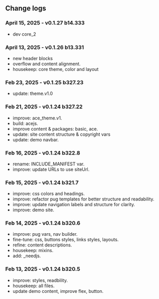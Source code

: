 ## Change logs

### April 15, 2025 - v0.1.27 b14.333
- dev core_2

### April 13, 2025 - v0.1.26 b13.331
- new header blocks
- overflow and content alignment.
- housekeep: core theme, color and layout

### Feb 23, 2025 - v0.1.25 b327.23
- update: theme.v1.0

### Feb 21, 2025 - v0.1.24 b327.22
- improve: ace_theme.v1.
- build: acejs.
- improve content & packages: basic, ace.
- update: site content structure & copyright vars
- update: demo navbar.

### Feb 16, 2025 - v0.1.24 b322.8
- rename: INCLUDE_MANIFEST var.
- improve: update URLs to use siteUrl.

### Feb 15, 2025 - v0.1.24 b321.7
- improve: css colors and headings.
- improve: refactor pug templates for better structure and readability.
- improve: update navigation labels and structure for clarity.
- improve: demo site.

### Feb 14, 2025 - v0.1.24 b320.6
- improve: pug vars, nav builder.
- fine-tune: css, buttons styles, links styles, layouts.
- refine: content descriptions.
- housekeep: mixins.
- add: _needjs.

### Feb 13, 2025 - v0.1.24 b320.5
- improve: styles, readbility.
- housekeep: all files.
- update demo content, improve flex, button.

